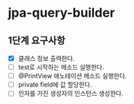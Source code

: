 # jpa-query-builder

## 1단계 요구사항
- [x] 클래스 정보 출력한다.
- [ ] test로 시작하는 메소드 실행한다.
- [ ] @PrintView 애노테이션 메소드 실행한다.
- [ ] private field에 값 할당한다.
- [ ] 인자를 가진 생성자의 인스턴스 생성한다.